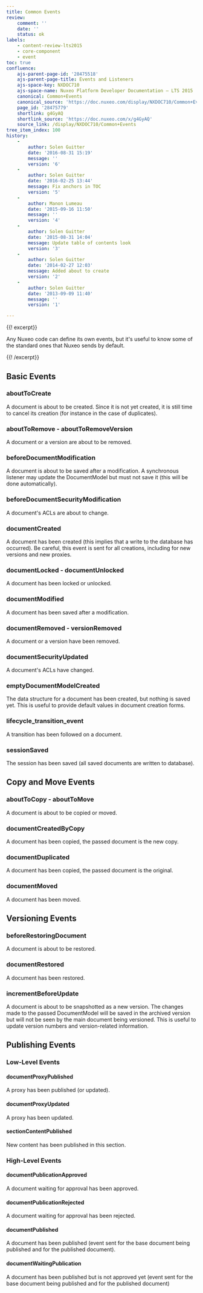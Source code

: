 ```yaml
---
title: Common Events
review:
    comment: ''
    date: ''
    status: ok
labels:
    - content-review-lts2015
    - core-component
    - event
toc: true
confluence:
    ajs-parent-page-id: '28475518'
    ajs-parent-page-title: Events and Listeners
    ajs-space-key: NXDOC710
    ajs-space-name: Nuxeo Platform Developer Documentation — LTS 2015
    canonical: Common+Events
    canonical_source: 'https://doc.nuxeo.com/display/NXDOC710/Common+Events'
    page_id: '28475779'
    shortlink: g4GyAQ
    shortlink_source: 'https://doc.nuxeo.com/x/g4GyAQ'
    source_link: /display/NXDOC710/Common+Events
tree_item_index: 100
history:
    -
        author: Solen Guitter
        date: '2016-08-31 15:19'
        message: ''
        version: '6'
    -
        author: Solen Guitter
        date: '2016-02-25 13:44'
        message: Fix anchors in TOC
        version: '5'
    -
        author: Manon Lumeau
        date: '2015-09-16 11:50'
        message: ''
        version: '4'
    -
        author: Solen Guitter
        date: '2015-08-31 14:04'
        message: Update table of contents look
        version: '3'
    -
        author: Solen Guitter
        date: '2014-02-27 12:03'
        message: Added about to create
        version: '2'
    -
        author: Solen Guitter
        date: '2013-09-09 11:40'
        message: ''
        version: '1'

---
```

{{! excerpt}}

Any Nuxeo code can define its own events, but it's useful to know some of the standard ones that Nuxeo sends by default.

{{! /excerpt}}

## Basic Events

### aboutToCreate

A document is about to be created. Since it is not yet created, it is still time to cancel its creation (for instance in the case of duplicates).

### aboutToRemove - aboutToRemoveVersion

A document or a version are about to be removed.

### beforeDocumentModification

A document is about to be saved after a modification. A synchronous listener may update the DocumentModel but must not save it (this will be done automatically).

### beforeDocumentSecurityModification

A document's ACLs are about to change.

### documentCreated

A document has been created (this implies that a write to the database has occurred). Be careful, this event is sent for all creations, including for new versions and new proxies.

### documentLocked - documentUnlocked

A document has been locked or unlocked.

### documentModified

A document has been saved after a modification.

### documentRemoved - versionRemoved

A document or a version have been removed.

### documentSecurityUpdated

A document's ACLs have changed.

### emptyDocumentModelCreated

The data structure for a document has been created, but nothing is saved yet. This is useful to provide default values in document creation forms.

### lifecycle_transition_event

A transition has been followed on a document.

### sessionSaved

The session has been saved (all saved documents are written to database).

## Copy and Move Events

### aboutToCopy - aboutToMove

A document is about to be copied or moved.

### documentCreatedByCopy

A document has been copied, the passed document is the new copy.

### documentDuplicated

A document has been copied, the passed document is the original.

### documentMoved

A document has been moved.

## Versioning Events

### beforeRestoringDocument

A document is about to be restored.

### documentRestored

A document has been restored.

### incrementBeforeUpdate

A document is about to be snapshotted as a new version. The changes made to the passed DocumentModel will be saved in the archived version but will not be seen by the main document being versioned. This is useful to update version numbers and version-related information.

## Publishing Events

### Low-Level Events

#### documentProxyPublished

A proxy has been published (or updated).

#### documentProxyUpdated

A proxy has been updated.

#### sectionContentPublished

New content has been published in this section.

### High-Level Events

#### documentPublicationApproved

A document waiting for approval has been approved.

#### documentPublicationRejected

A document waiting for approval has been rejected.

#### documentPublished

A document has been published (event sent for the base document being published and for the published document).

#### documentWaitingPublication

A document has been published but is not approved yet (event sent for the base document being published and for the published document)

&nbsp;
